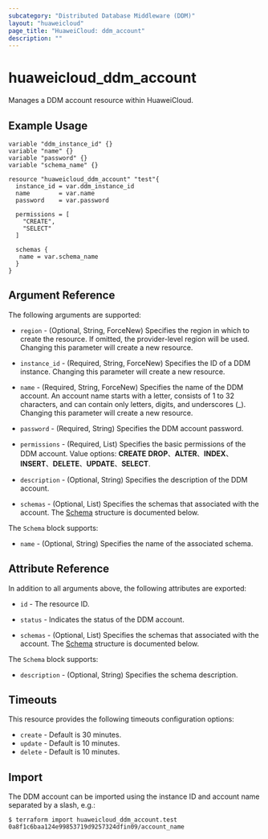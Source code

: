 ```yaml
---
subcategory: "Distributed Database Middleware (DDM)"
layout: "huaweicloud"
page_title: "HuaweiCloud: ddm_account"
description: ""
---
```


# huaweicloud_ddm_account

Manages a DDM account resource within HuaweiCloud.

## Example Usage

```hcl
variable "ddm_instance_id" {}
variable "name" {}
variable "password" {}
variable "schema_name" {}

resource "huaweicloud_ddm_account" "test"{
  instance_id = var.ddm_instance_id
  name        = var.name
  password    = var.password

  permissions = [
    "CREATE",
    "SELECT"
  ]

  schemas {
   name = var.schema_name
  }
}
```

## Argument Reference

The following arguments are supported:

* `region` - (Optional, String, ForceNew) Specifies the region in which to create the resource.
  If omitted, the provider-level region will be used. Changing this parameter will create a new resource.

* `instance_id` - (Required, String, ForceNew) Specifies the ID of a DDM instance.
  Changing this parameter will create a new resource.

* `name` - (Required, String, ForceNew) Specifies the name of the DDM account.
  An account name starts with a letter, consists of 1 to 32 characters, and can contain only letters,
  digits, and underscores (_).
  Changing this parameter will create a new resource.

* `password` - (Required, String) Specifies the DDM account password.

* `permissions` - (Required, List) Specifies the basic permissions of the DDM account. Value options: **CREATE**
  **DROP**、**ALTER**、**INDEX**、**INSERT**、**DELETE**、**UPDATE**、**SELECT**.

* `description` - (Optional, String) Specifies the description of the DDM account.

* `schemas` - (Optional, List) Specifies the schemas that associated with the account.
  The [Schema](#DdmAccount_Schema) structure is documented below.

<a name="DdmAccount_Schema"></a>
The `Schema` block supports:

* `name` - (Optional, String) Specifies the name of the associated schema.

## Attribute Reference

In addition to all arguments above, the following attributes are exported:

* `id` - The resource ID.

* `status` - Indicates the status of the DDM account.

* `schemas` - (Optional, List) Specifies the schemas that associated with the account.
  The [Schema](#DdmAccount_Schema) structure is documented below.

<a name="DdmAccount_Schema"></a>
The `Schema` block supports:

* `description` - (Optional, String) Specifies the schema description.

## Timeouts

This resource provides the following timeouts configuration options:

* `create` - Default is 30 minutes.
* `update` - Default is 10 minutes.
* `delete` - Default is 10 minutes.

## Import

The DDM account can be imported using the instance ID and account name separated by a slash, e.g.:

```
$ terraform import huaweicloud_ddm_account.test 0a8f1c6baa124e99853719d9257324dfin09/account_name
```

